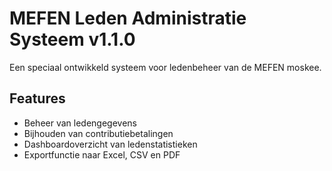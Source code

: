 # MEFEN Leden Administratie Systeem v1.1.0

Een speciaal ontwikkeld systeem voor ledenbeheer van de MEFEN moskee.

## Features
- Beheer van ledengegevens
- Bijhouden van contributiebetalingen
- Dashboardoverzicht van ledenstatistieken
- Exportfunctie naar Excel, CSV en PDF

